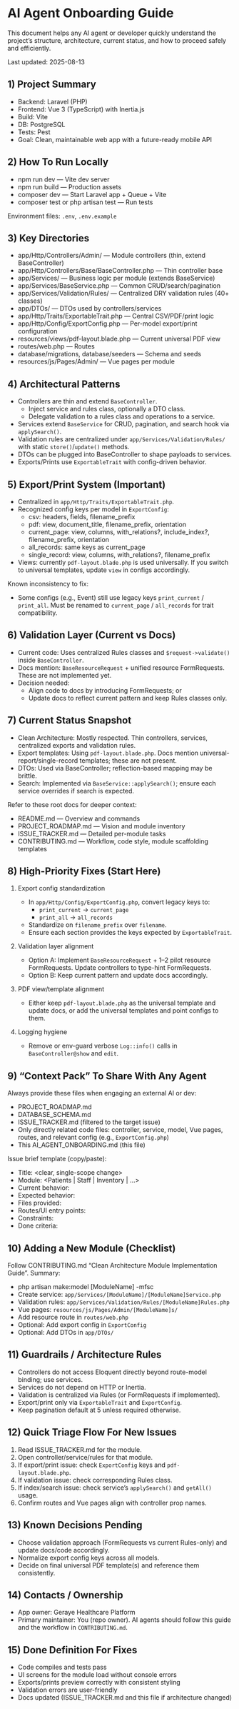# AI Agent Onboarding Guide

This document helps any AI agent or developer quickly understand the project’s structure, architecture, current status, and how to proceed safely and efficiently.

Last updated: 2025-08-13


## 1) Project Summary
- Backend: Laravel (PHP)
- Frontend: Vue 3 (TypeScript) with Inertia.js
- Build: Vite
- DB: PostgreSQL
- Tests: Pest
- Goal: Clean, maintainable web app with a future-ready mobile API


## 2) How To Run Locally
- npm run dev — Vite dev server
- npm run build — Production assets
- composer dev — Start Laravel app + Queue + Vite
- composer test or php artisan test — Run tests

Environment files: `.env`, `.env.example`


## 3) Key Directories
- app/Http/Controllers/Admin/ — Module controllers (thin, extend BaseController)
- app/Http/Controllers/Base/BaseController.php — Thin controller base
- app/Services/ — Business logic per module (extends BaseService)
- app/Services/BaseService.php — Common CRUD/search/pagination
- app/Services/Validation/Rules/ — Centralized DRY validation rules (40+ classes)
- app/DTOs/ — DTOs used by controllers/services
- app/Http/Traits/ExportableTrait.php — Central CSV/PDF/print logic
- app/Http/Config/ExportConfig.php — Per-model export/print configuration
- resources/views/pdf-layout.blade.php — Current universal PDF view
- routes/web.php — Routes
- database/migrations, database/seeders — Schema and seeds
- resources/js/Pages/Admin/ — Vue pages per module


## 4) Architectural Patterns
- Controllers are thin and extend `BaseController`.
  - Inject service and rules class, optionally a DTO class.
  - Delegate validation to a rules class and operations to a service.
- Services extend `BaseService` for CRUD, pagination, and search hook via `applySearch()`.
- Validation rules are centralized under `app/Services/Validation/Rules/` with static `store()`/`update()` methods.
- DTOs can be plugged into BaseController to shape payloads to services.
- Exports/Prints use `ExportableTrait` with config-driven behavior.


## 5) Export/Print System (Important)
- Centralized in `app/Http/Traits/ExportableTrait.php`.
- Recognized config keys per model in `ExportConfig`:
  - csv: headers, fields, filename_prefix
  - pdf: view, document_title, filename_prefix, orientation
  - current_page: view, columns, with_relations?, include_index?, filename_prefix, orientation
  - all_records: same keys as current_page
  - single_record: view, columns, with_relations?, filename_prefix
- Views: currently `pdf-layout.blade.php` is used universally. If you switch to universal templates, update `view` in configs accordingly.

Known inconsistency to fix:
- Some configs (e.g., Event) still use legacy keys `print_current` / `print_all`. Must be renamed to `current_page` / `all_records` for trait compatibility.


## 6) Validation Layer (Current vs Docs)
- Current code: Uses centralized Rules classes and `$request->validate()` inside `BaseController`.
- Docs mention: `BaseResourceRequest` + unified resource FormRequests. These are not implemented yet.
- Decision needed:
  - Align code to docs by introducing FormRequests; or
  - Update docs to reflect current pattern and keep Rules classes only.


## 7) Current Status Snapshot
- Clean Architecture: Mostly respected. Thin controllers, services, centralized exports and validation rules.
- Export templates: Using `pdf-layout.blade.php`. Docs mention universal-report/single-record templates; these are not present.
- DTOs: Used via BaseController; reflection-based mapping may be brittle.
- Search: Implemented via `BaseService::applySearch()`; ensure each service overrides if search is expected.

Refer to these root docs for deeper context:
- README.md — Overview and commands
- PROJECT_ROADMAP.md — Vision and module inventory
- ISSUE_TRACKER.md — Detailed per-module tasks
- CONTRIBUTING.md — Workflow, code style, module scaffolding templates


## 8) High-Priority Fixes (Start Here)
1) Export config standardization
   - In `app/Http/Config/ExportConfig.php`, convert legacy keys to:
     - `print_current` → `current_page`
     - `print_all` → `all_records`
   - Standardize on `filename_prefix` over `filename`.
   - Ensure each section provides the keys expected by `ExportableTrait`.

2) Validation layer alignment
   - Option A: Implement `BaseResourceRequest` + 1–2 pilot resource FormRequests. Update controllers to type-hint FormRequests.
   - Option B: Keep current pattern and update docs accordingly.

3) PDF view/template alignment
   - Either keep `pdf-layout.blade.php` as the universal template and update docs, or add the universal templates and point configs to them.

4) Logging hygiene
   - Remove or env-guard verbose `Log::info()` calls in `BaseController@show` and `edit`.


## 9) “Context Pack” To Share With Any Agent
Always provide these files when engaging an external AI or dev:
- PROJECT_ROADMAP.md
- DATABASE_SCHEMA.md
- ISSUE_TRACKER.md (filtered to the target issue)
- Only directly related code files: controller, service, model, Vue pages, routes, and relevant config (e.g., `ExportConfig.php`)
- This AI_AGENT_ONBOARDING.md (this file)

Issue brief template (copy/paste):
- Title: <clear, single-scope change>
- Module: <Patients | Staff | Inventory | ...>
- Current behavior:
- Expected behavior:
- Files provided:
- Routes/UI entry points:
- Constraints:
- Done criteria:


## 10) Adding a New Module (Checklist)
Follow CONTRIBUTING.md “Clean Architecture Module Implementation Guide”. Summary:
- php artisan make:model [ModuleName] -mfsc
- Create service: `app/Services/[ModuleName]/[ModuleName]Service.php`
- Validation rules: `app/Services/Validation/Rules/[ModuleName]Rules.php`
- Vue pages: `resources/js/Pages/Admin/[ModuleName]s/`
- Add resource route in `routes/web.php`
- Optional: Add export config in `ExportConfig`
- Optional: Add DTOs in `app/DTOs/`


## 11) Guardrails / Architecture Rules
- Controllers do not access Eloquent directly beyond route-model binding; use services.
- Services do not depend on HTTP or Inertia.
- Validation is centralized via Rules (or FormRequests if implemented).
- Export/print only via `ExportableTrait` and `ExportConfig`.
- Keep pagination default at 5 unless required otherwise.


## 12) Quick Triage Flow For New Issues
1) Read ISSUE_TRACKER.md for the module.
2) Open controller/service/rules for that module.
3) If export/print issue: check `ExportConfig` keys and `pdf-layout.blade.php`.
4) If validation issue: check corresponding Rules class.
5) If index/search issue: check service’s `applySearch()` and `getAll()` usage.
6) Confirm routes and Vue pages align with controller prop names.


## 13) Known Decisions Pending
- Choose validation approach (FormRequests vs current Rules-only) and update docs/code accordingly.
- Normalize export config keys across all models.
- Decide on final universal PDF template(s) and reference them consistently.


## 14) Contacts / Ownership
- App owner: Geraye Healthcare Platform
- Primary maintainer: You (repo owner). AI agents should follow this guide and the workflow in `CONTRIBUTING.md`.


## 15) Done Definition For Fixes
- Code compiles and tests pass
- UI screens for the module load without console errors
- Exports/prints preview correctly with consistent styling
- Validation errors are user-friendly
- Docs updated (ISSUE_TRACKER.md and this file if architecture changed)
